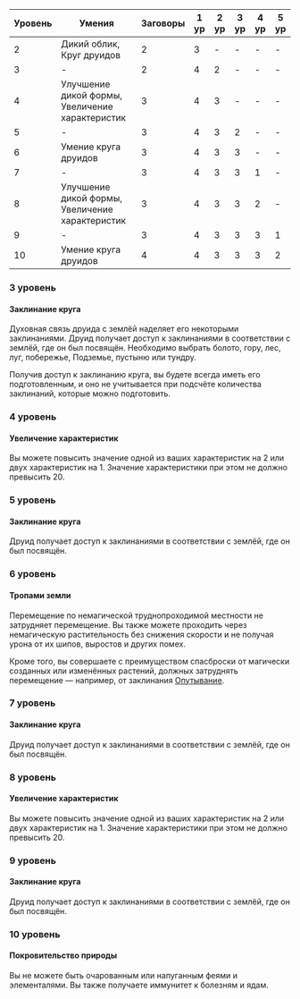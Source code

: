 
| Уровень | Умения | Заговоры | 1 ур | 2 ур | 3 ур | 4 ур | 5 ур |
| ---- | ---- | ---- | ---- | ---- | ---- | ---- | ---- |
| 2 | Дикий облик, Круг друидов | 2 | 3 | - | - | - | - |
| 3 | - | 2 | 4 | 2 | - | - | - |
| 4 | Улучшение дикой формы, Увеличение характеристик | 3 | 4 | 3 | - | - | - |
| 5 | - | 3 | 4 | 3 | 2 | - | - |
| 6 | Умение круга друидов | 3 | 4 | 3 | 3 | - | - |
| 7 | - | 3 | 4 | 3 | 3 | 1 | - |
| 8 | Улучшение дикой формы, Увеличение характеристик | 3 | 4 | 3 | 3 | 2 | - |
| 9 | - | 3 | 4 | 3 | 3 | 3 | 1 |
| 10 | Умение круга друидов | 4 | 4 | 3 | 3 | 3 | 2 |
### 3 уровень
#### Заклинание круга
Духовная связь друида с землёй наделяет его некоторыми заклинаниями. Друид получает доступ к заклинаниями в соответствии с землёй, где он был посвящён. Необходимо выбрать болото, гору, лес, луг, побережье, Подземье, пустыню или тундру. 

Получив доступ к заклинанию круга, вы будете всегда иметь его подготовленным, и оно не учитывается при подсчёте количества заклинаний, которые можно подготовить.
### 4 уровень
#### Увеличение характеристик
Вы можете повысить значение одной из ваших характеристик на 2 или двух характеристик на 1. Значение характеристики при этом не должно превысить 20.
### 5 уровень
#### Заклинание круга
Друид получает доступ к заклинаниями в соответствии с землёй, где он был посвящён. 
### 6 уровень
#### Тропами земли
Перемещение по немагической труднопроходимой местности не затрудняет перемещение. Вы также можете проходить через немагическую растительность без снижения скорости и не получая урона от их шипов, выростов и других помех. 

Кроме того, вы совершаете с преимуществом спасброски от магически созданных или изменённых растений, должных затруднять перемещение — например, от заклинания [Опутывание](</Правила/Магия/Опутывание.md>).
### 7 уровень
#### Заклинание круга
Друид получает доступ к заклинаниями в соответствии с землёй, где он был посвящён. 
### 8 уровень
#### Увеличение характеристик
Вы можете повысить значение одной из ваших характеристик на 2 или двух характеристик на 1. Значение характеристики при этом не должно превысить 20.
### 9 уровень
#### Заклинание круга
Друид получает доступ к заклинаниями в соответствии с землёй, где он был посвящён. 
### 10 уровень
#### Покровительство природы
Вы не можете быть очарованным или напуганным феями и элементалями. Вы также получаете иммунитет к болезням и ядам.